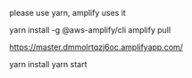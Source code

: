 please use yarn, amplify uses it

yarn install -g @aws-amplify/cli
amplify pull

https://master.dmmolrtqzj6oc.amplifyapp.com/

yarn install
yarn start

